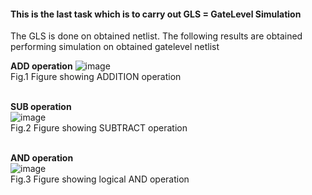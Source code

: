 #### This is the last task which is to carry out GLS = GateLevel Simulation

<p align="justify>Before we carry out GLS we must have performed synthesis and successfully must have obtained gatelevel netlist of the given design. The following will be the fewer steps to perform the synthesis to obtain the gatelevel netlist.</p>
<br><b>Synthesis directory synth will have the following in it</b>
![image](https://github.com/zakirhussaingit/vlsiriscv/assets/159747370/7842e457-3eec-40a0-bea4-7f37ae029760)

<br>

<p align="justify>The GLS is done on obtained netlist. The following results are obtained performing simulation on obtained gatelevel netlist </p>

<b>ADD operation</b>
![image](https://github.com/zakirhussaingit/vlsiriscv/assets/159747370/03f88eda-6912-45b7-9430-ce62f15d8720)
<br>Fig.1 Figure showing ADDITION operation

<br><b>SUB operation</b><br>
![image](https://github.com/zakirhussaingit/vlsiriscv/assets/159747370/46df1590-a0d6-494a-b3f1-ae2ffce7889f)
<br>Fig.2 Figure showing SUBTRACT operation

<br><b>AND operation</b><br>
![image](https://github.com/zakirhussaingit/vlsiriscv/assets/159747370/4e5e718b-4747-4f6f-990c-6fec77c5822b)
<br>Fig.3 Figure showing logical AND operation


